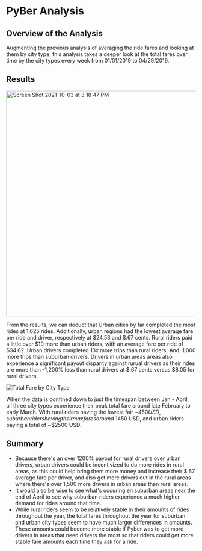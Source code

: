 # PyBer Analysis

## Overview of the Analysis
  Augmenting the previous analysis of averaging the ride fares and looking at them by city type, this analysis takes a deeper look at the total fares over time by the city types every week from 01/01/2019 to 04/29/2019. 

## Results

<img width="599" alt="Screen Shot 2021-10-03 at 3 18 47 PM" src="https://user-images.githubusercontent.com/89168119/135768337-22123668-808d-4d8b-883e-8e3dd7758ccc.png">

From the results, we can deduct that Urban cities by far completed the most rides at 1,625 rides. Additionally, urban regions had the lowest average fare per ride and driver, respectively at $24.53 and $.67 cents. Rural riders paid a little over $10 more than urban riders, with an average fare per ride of $34.62. Urban drivers completed 13x more trips than rural riders; And, 1,000 more trips than suburban drivers. Drivers in urban areas areas also experience a significant payout disparity against rurual drivers as their rides are more than -1,200% less than rural drivers at $.67 cents versus $8.05 for rural drivers. 

![Total Fare by City Type](https://user-images.githubusercontent.com/89168119/135644271-37b10d3b-b291-4500-8f2d-3b740ad4a11e.png)

When the data is confined down to just the timespan between Jan - April, all three city types experience their peak total fare around late February to early March. With rural riders having the lowest fair ~$450 USD, suburban riders having their max fares around ~$1450 USD, and urban riders paying a total of ~$2500 USD. 

## Summary

* Because there's an over 1200% payout for rural drivers over urban drivers, urban drivers could be incentivized to do more rides in rural areas, as this could help bring them more money and increase their $.67 average fare per driver, and also get more drivers out in the rural areas where there's over 1,500 more drivers in urban areas than rural areas.
* It would also be wise to see what's occuring en suburban areas near the end of April to see why suburban riders experience a much higher demand for rides around that time.
* While rural riders seem to be relatively stable in their amounts of rides throughout the year, the total fares throughout the year for suburban and urban city types seem to have much larger differences in amounts. These amounts could become more stable if Pyber was to get more drivers in areas that need drivers the most so that riders could get more stable fare amounts each time they ask for a ride. 
